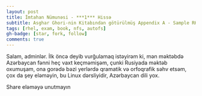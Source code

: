 ```yaml
---
layout: post
title: İmtahan Nümunəsi - ***1*** Hissə
subtitle: Asghar Ghori-nin Kitabından götürülmüş Appendix A - Sample RHCSA Exam 1.
tags: [rhel, exam, book, nfs, autofs]
gh-badge: [star, fork, follow]
comments: true
---
```

Salam, adminlər. İlk öncə deyib vurğulamaq istəyirəm ki, mən məktəbdə Azərbaycan fənni heç vaxt keçməmişəm, çunki Rusiyada məktəb oxumuşam, ona gorədə bəzi yerlərdə qramatik və orfoqrafik səhv etsəm, çox da şey eləməyin, bu Linux dərsliyidir, Azərbaycan dili yox. 

Share eləməyə unutmayın

